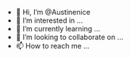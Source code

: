 - 👋 Hi, I’m @Austinenice
- 👀 I’m interested in ...
- 🌱 I’m currently learning ...
- 💞️ I’m looking to collaborate on ...
- 📫 How to reach me ...

<!---
Austinenice/Austinenice is a ✨ special ✨ repository because its `README.md` (this file) appears on your GitHub profile.
You can click the Preview link to take a look at your changes.
--->
